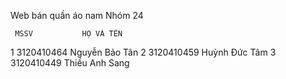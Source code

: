 Web bán quần áo nam 
Nhóm 24

     MSSV           HỌ VÀ TÊN

1  3120410464	 Nguyễn Bảo Tân
2  3120410459	 Huỳnh Đức Tâm
3  3120410449	 Thiều Anh Sang
